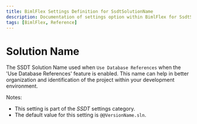 ```yaml
---
title: BimlFlex Settings Definition for SsdtSolutionName
description: Documentation of settings option within BimlFlex for SsdtSolutionName
tags: [BimlFlex, Reference]
---
```


# Solution Name

The SSDT Solution Name used when `Use Database References` when the 'Use Database References' feature is enabled. This name can help in better organization and identification of the project within your development environment.

Notes:

* This setting is part of the *SSDT* settings category.
* The default value for this setting is `@@VersionName.sln`.
